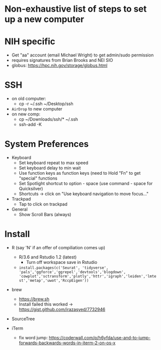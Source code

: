 # Non-exhaustive list of steps to set up a new computer

# NIH specific

  - Get "aa" account (email Michael Wright) to get admin/sudo permission
  - requires signatures from Brian Brooks and NEI SIO
  - globus: https://hpc.nih.gov/storage/globus.html
  
# SSH
  - on old computer:
    - cp -r ~/.ssh ~/Desktop/ssh
  - `AirDrop` to new computer
  - on new comp:
    - cp ~/Downloads/ssh/* ~/.ssh
    - ssh-add -K

# System Preferences
  - Keyboard
    - Set keyboard repeat to max speed
    - Set keyboard delay to min wait
    - Use function keys as function keys (need to Hold "Fn" to get "special" functions
    - Set Spotlight shortcut to option - space (use command - space for Quicksilver)
    - Shortcuts -> click on "Use keyboard navigation to move focus..."
  - Trackpad
    - Tap to click on trackpad
  - General
    - Show Scroll Bars (always)
 
# Install

  - R (say 'N' if an offer of compiliation comes up)
    - R/3.6 and Rstudio 1.2 (latest)
      - Turn off workspace save in Rstudio
    - `install.packages(c('Seurat', 'tidyverse', 'pals','ggforce','ggrepel','devtools','blogdown',  'cowplot','sctransform','plotly','httr','igraph','leiden','lmtest','metap','uwot','RccpEigen'))`

  - brew
    - https://brew.sh
    - Install failed this worked -> https://gist.github.com/irazasyed/7732946

  - SourceTree

  - iTerm
    - fix word jump: https://coderwall.com/p/h6yfda/use-and-to-jump-forwards-backwards-words-in-iterm-2-on-os-x

